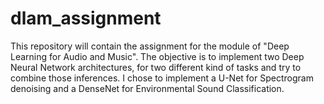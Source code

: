 # dlam_assignment
This repository will contain the assignment for the module of "Deep Learning for Audio and Music". The objective is to implement two Deep Neural Network architectures, for two different kind of tasks and try to combine those inferences. I chose to implement a U-Net for Spectrogram denoising and a DenseNet for Environmental Sound Classification. 
